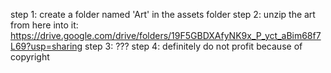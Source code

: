 step 1: create a folder named 'Art' in the assets folder
step 2: unzip the art from here into it: https://drive.google.com/drive/folders/19F5GBDXAfyNK9x_P_yct_aBim68f7L69?usp=sharing
step 3: ???
step 4: definitely do not profit because of copyright
